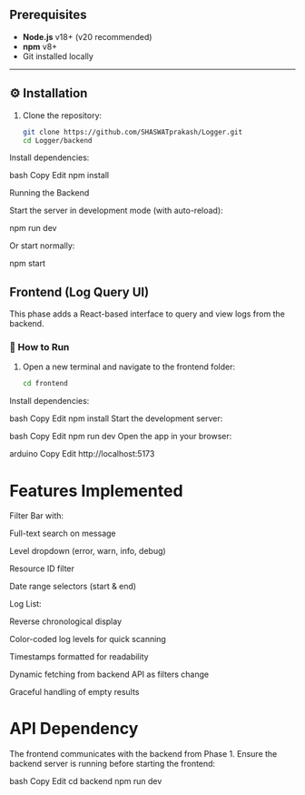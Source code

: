 ##  Prerequisites
- **Node.js** v18+ (v20 recommended)
- **npm** v8+  
- Git installed locally

---

## ⚙ Installation

1. Clone the repository:
   ```bash
   git clone https://github.com/SHASWATprakash/Logger.git
   cd Logger/backend
Install dependencies:

bash
Copy
Edit
npm install

Running the Backend 

Start the server in development mode (with auto-reload):

npm run dev


Or start normally:

npm start


##  Frontend (Log Query UI)

This phase adds a React-based interface to query and view logs from the backend.

### 🚀 How to Run
1. Open a new terminal and navigate to the frontend folder:
   ```bash
   cd frontend
Install dependencies:

bash
Copy
Edit
npm install
Start the development server:

bash
Copy
Edit
npm run dev
Open the app in your browser:

arduino
Copy
Edit
http://localhost:5173
# Features Implemented
Filter Bar with:

Full-text search on message

Level dropdown (error, warn, info, debug)

Resource ID filter

Date range selectors (start & end)

Log List:

Reverse chronological display

Color-coded log levels for quick scanning

Timestamps formatted for readability

Dynamic fetching from backend API as filters change

Graceful handling of empty results

# API Dependency
The frontend communicates with the backend from Phase 1.
Ensure the backend server is running before starting the frontend:

bash
Copy
Edit
cd backend
npm run dev